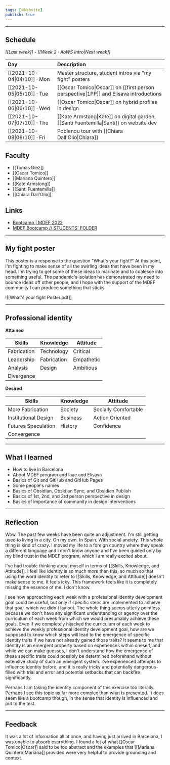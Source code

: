 ```yaml
---
tags: [🌐Website]
publish: true
---
```



---

## Schedule
_[[Last week]] - [[Week 2 · AoWS Intro|Next week]]_

| Day                         | Description                                                                            |
|:--------------------------- |:-------------------------------------------------------------------------------------- |
| [[2021-10-04\|04/10]] · Mon | Master structure, student intros via "my fight" posters                                |
| [[2021-10-05\|05/10]] · Tue | [[Oscar Tomico\|Oscar]] on [[first person perspective\|1PP]] and Elisava introductions |
| [[2021-10-06\|06/10]] · Wed | [[Oscar Tomico\|Oscar]] on hybrid profiles in design                                   |
| [[2021-10-07\|07/10]] · Thu | [[Kate Armstong\|Kate]] on digital garden, [[Santi Fuentemilla\|Santi]] on website dev |
| [[2021-10-08\|08/10]] · Fri | Poblenou tour with [[Chiara Dall'Olio\|Chiara]]                                        |

## Faculty
- [[Tomas Diez]]
- [[Oscar Tomico]]
- [[Mariana Quintero]]
- [[Kate Armstong]]
- [[Santi Fuentemilla]]
- [[Chiara Dall'Olio]]

## Links
- [Bootcamp | MDEF 2022](https://community.emergentfutures.io/posts/mdef-2022-bootcamp)
- [MDEF Bootcamp // STUDENTS' FOLDER](https://drive.google.com/drive/u/3/folders/1vRx3oWCSAyHWCRc0zxV3MSTcndnn8Nof)

---

## My fight poster 

This poster is a response to the question "What's your fight?" At this point, I'm fighting to make sense of all the swirling ideas that have been in my head. I'm trying to get some of these ideas to marinate and to coalesce into something useful. The pandemic's isolation has demonstrated my need to bounce ideas off other people, and I hope with the support of the MDEF community I can produce something that sticks.

![[What's your fight Poster.pdf]]

---

## Professional identity

**Attained**

Skills | Knowledge | Attitude
---|---|---
Fabrication | Technology | Critical
Leadership | Fabrication | Empathetic
Analysis | Design | Ambitious
Divergence |  | 

**Desired**

Skills | Knowledge | Attitude
---|---|---
More Fabrication | Society | Socially Comfortable
Institutional Design | Business | Action Oriented
Futures Speculation | History | Confidence
Convergence |  | 

---

## What I learned
- How to live in Barcelona
- About MDEF program and Iaac and Elisava
- Basics of Git and GitHub and GitHub Pages
- Some people's names
- Basics of Obsidian, Obsidian Sync, and Obsidian Publish
- Basics of 1st, 2nd, and 3rd person perspective in design
- Basics of importance of community in design interventions

---

## Reflection
Wow. The past few weeks have been quite an adjustment. I'm still getting used to living in a city. On my own. In Spain. With social anxiety. This whole thing is kind of crazy. I moved my life to a foreign country where they speak a different language and I don't know anyone and I've been guided only by my blind trust in the MDEF program, which I am really excited about. 

I've had trouble thinking about myself in terms of [[Skills, Knowledge, and Attitude]]. I feel like identity is so much more than this, so much so that using the word identity to refer to [[Skills, Knowledge, and Attitude]] doesn't make sense to me. It feels icky. This framework feels like it is completely missing the essence of me. I don't know. 

I see how approaching each week with a professional identity development goal could be useful, but only if specific steps are implemented to achieve that goal, which we didn't lay out. The whole thing seems utterly pointless because we don't have any significant understanding or agency over the curriculum of each week from which we would presumably achieve these goals. 
Even if we completely hijacked the curriculum of each week to achieve the weekly professional identity development goal, how are we supposed to know which steps will lead to the emergence of specific identity traits if we have not already gained those traits? 
It seems to me that identity is an emergent property based on experiences within oneself, and while we can make guesses, I don't understand how the emergence of these specific traits could possibly be determined beforehand without extensive study of such an emergent system. I've experienced attempts to influence identity before, and it is really tricky and potentially dangerous- filled with trial and error and potential setbacks that can backfire significantly. 

Perhaps I am taking the identity component of this exercise too literally. Perhaps I see this topic as far more complex than what is presented. It does seem like a bootcamp though, in the sense that identity is influenced and put to the test.

---

## Feedback

It was a lot of information all at once, and having just arrived in Barcelona, I was unable to absorb everything. I found a lot of what [[Oscar Tomico|Oscar]] said to be too abstract and the examples that [[Mariana Quintero|Mariana]] provided were very helpful to provide grounding and context. 
